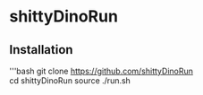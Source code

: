 # shittyDinoRun  

## Installation

'''bash
git clone https://github.com/shittyDinoRun  
cd shittyDinoRun
source ./run.sh


